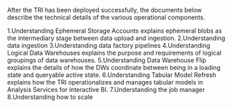 After the TRI has been deployed successfully, the documents below describe the technical details of the various operational components.

1.Understanding Ephemeral Storage Accounts explains ephemeral blobs as the intermediary stage between data upload and ingestion.
2.Understanding data ingestion
3.Understanding data factory pipelines
4.Understanding Logical Data Warehouses explains the purpose and requirements of logical groupings of data warehouses.
5.Understanding Data Warehouse Flip explains the details of how the DWs coordinate between being in a loading state and queryable active state. 
6.Understanding Tabular Model Refresh explains how the TRI operationalizes and manages tabular models in Analysis Services for interactive BI.
7.Understanding the job manager
8.Understanding how to scale